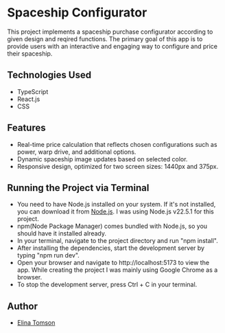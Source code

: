 # Spaceship Configurator

This project implements a spaceship purchase configurator according to given design and reqired functions. The primary goal of this app is to provide users with an interactive and engaging way to configure and price their spaceship.

## Technologies Used
- TypeScript
- React.js
- CSS

## Features
- Real-time price calculation that reflects chosen configurations such as power, warp drive, and additional options.
- Dynamic spaceship image updates based on selected color.
- Responsive design, optimized for two screen sizes: 1440px and 375px.

## Running the Project via Terminal
  - You need to have Node.js installed on your system. If it's not installed, you can download it from [Node.js](https://nodejs.org/en). I was using Node.js v22.5.1 for this project.
  - npm(Node Package Manager) comes bundled with Node.js, so you should have it installed already.
  - In your terminal, navigate to the project directory and run "npm install".
  - After installing the dependencies, start the development server by typing "npm run dev".
  - Open your browser and navigate to http://localhost:5173 to view the app. While creating the project I was mainly using Google Chrome as a browser.
  - To stop the development server, press Ctrl + C in your terminal.

## Author
- [Elina Tomson](https://github.com/elinatomson)
